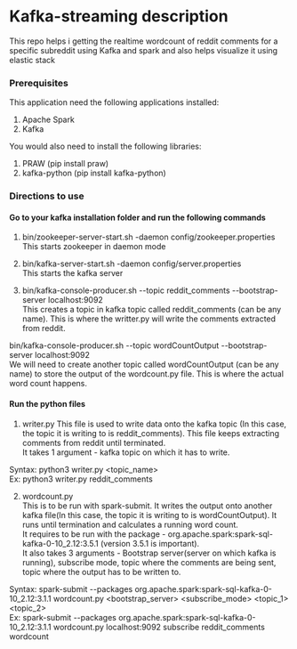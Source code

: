 # Kafka-streaming description  
 This repo helps i getting the realtime wordcount of reddit comments for a specific subreddit using Kafka and spark and also helps visualize it using elastic stack  

### Prerequisites
 This application need the following applications installed:  
 1. Apache Spark  
 2. Kafka  

 You would also need to install the following libraries:  
 1. PRAW (pip install praw)  
 2. kafka-python (pip install kafka-python)  

### Directions to use
 #### Go to your kafka installation folder and run the following commands
 
 1. bin/zookeeper-server-start.sh -daemon config/zookeeper.properties   
 This starts zookeeper in daemon mode  

 2. bin/kafka-server-start.sh -daemon config/server.properties    
 This starts the kafka server  

 3. bin/kafka-console-producer.sh --topic reddit_comments --bootstrap-server localhost:9092     
 This creates a topic in kafka topic called reddit_comments (can be any name). This is where the writter.py will write the comments extracted from reddit.  
 
 bin/kafka-console-producer.sh --topic wordCountOutput --bootstrap-server localhost:9092    
 We will need to create another topic called wordCountOutput (can be any name) to store the output of the wordcount.py file. This is where the actual word count happens.     

 #### Run the python files
 
 1. writer.py
 This file is used to write data onto the kafka topic (In this case, the topic it is writing to is reddit_comments). This file keeps extracting comments from reddit until terminated.   
 It takes 1 argument - kafka topic on which it has to write.   
 
 Syntax: python3 writer.py <topic_name>    
 Ex: python3 writer.py reddit_comments  

 2. wordcount.py   
 This is to be run with spark-submit. It writes the output onto another kafka file(In this case, the topic it is writing to is wordCountOutput). It runs until termination and calculates a running word count.    
 It requires to be run with the package - org.apache.spark:spark-sql-kafka-0-10_2.12:3.5.1 (version 3.5.1 is important).   
 It also takes 3 arguments - Bootstrap server(server on which kafka is running), subscribe mode, topic where the comments are being sent, topic where the output has to be written to.   

 Syntax: spark-submit --packages org.apache.spark:spark-sql-kafka-0-10_2.12:3.1.1 wordcount.py <bootstrap_server> <subscribe_mode> <topic_1> <topic_2>   
 Ex: spark-submit --packages org.apache.spark:spark-sql-kafka-0-10_2.12:3.1.1 wordcount.py localhost:9092 subscribe reddit_comments wordcount   